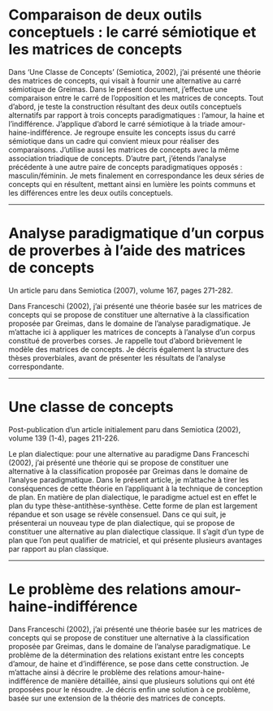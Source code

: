 # Comparaison de deux outils conceptuels : le carré sémiotique et les matrices de concepts
Dans ‘Une Classe de Concepts’ (Semiotica, 2002), j’ai présenté une théorie des matrices de concepts, qui visait à fournir une alternative au carré sémiotique de Greimas. Dans le présent document, j’effectue une comparaison entre le carré de l’opposition et les matrices de concepts. Tout d’abord, je teste la construction résultant des deux outils conceptuels alternatifs par rapport à trois concepts paradigmatiques : l’amour, la haine et l’indifférence. J’applique d’abord le carré sémiotique à la triade amour-haine-indifférence. Je regroupe ensuite les concepts issus du carré sémiotique dans un cadre qui convient mieux pour réaliser des comparaisons. J’utilise aussi les matrices de concepts avec la même association triadique de concepts. D’autre part, j’étends l’analyse précédente à une autre paire de concepts paradigmatiques opposés : masculin/féminin. Je mets finalement en correspondance les deux séries de concepts qui en résultent, mettant ainsi en lumière les points communs et les différences entre les deux outils conceptuels.
<p></p>
<hr>
<p></p>

# Analyse paradigmatique d’un corpus de proverbes à l’aide des matrices de concepts
Un article paru dans Semiotica (2007), volume 167, pages 271-282.

Dans Franceschi (2002), j’ai présenté une théorie basée sur les matrices de concepts qui se propose de constituer une alternative à la classification proposée par Greimas, dans le domaine de l’analyse paradigmatique. Je m’attache ici à appliquer les matrices de concepts à l’analyse d’un corpus constitué de proverbes corses. Je rappelle tout d’abord brièvement le modèle des matrices de concepts. Je décris également la structure des thèses proverbiales, avant de présenter les résultats de l’analyse correspondante.
<p></p>
<hr>
<p></p>

# Une classe de concepts
Post-publication d’un article initialement paru dans Semiotica (2002), volume 139 (1-4), pages 211-226.

Le plan dialectique: pour une alternative au paradigme
Dans Franceschi (2002), j’ai présenté une théorie qui se propose de constituer une alternative à la classification proposée par Greimas dans le domaine de l’analyse paradigmatique. Dans le présent article, je m’attache à tirer les conséquences de cette théorie en l’appliquant à la technique de conception de plan. En matière de plan dialectique, le paradigme actuel est en effet le plan du type thèse-antithèse-synthèse. Cette forme de plan est largement répandue et son usage se révèle consensuel. Dans ce qui suit, je présenterai un nouveau type de plan dialectique, qui se propose de constituer une alternative au plan dialectique classique. Il s’agit d’un  type de plan que l’on peut qualifier de matriciel, et qui présente plusieurs avantages par rapport au plan classique.
<p></p>
<hr>
<p></p>

# Le problème des relations amour-haine-indifférence
Dans Franceschi (2002), j’ai présenté une théorie basée sur les matrices de concepts qui se propose de constituer une alternative à la classification proposée par Greimas, dans le domaine de l’analyse paradigmatique. Le problème de la détermination des relations existant entre les concepts d’amour, de haine et d’indifférence, se pose dans cette construction. Je m’attache ainsi à décrire le problème des relations amour-haine-indifférence de manière détaillée, ainsi que plusieurs solutions qui ont été proposées pour le résoudre. Je décris enfin une solution à ce problème, basée sur une extension de la théorie des matrices de concepts.


